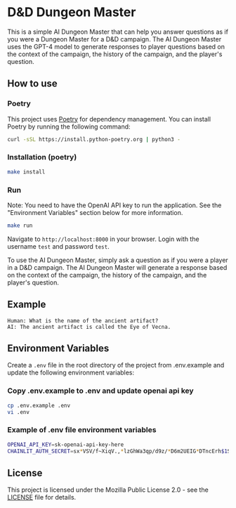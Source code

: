 # D&D Dungeon Master

This is a simple AI Dungeon Master that can help you answer questions as if you were a Dungeon Master for a D&D campaign. The AI Dungeon Master uses the GPT-4 model to generate responses to player questions based on the context of the campaign, the history of the campaign, and the player's question.

## How to use

### Poetry

This project uses [Poetry](https://python-poetry.org/docs/#installing-with-the-official-installer) for dependency management. You can install Poetry by running the following command:

```bash
curl -sSL https://install.python-poetry.org | python3 -
```

### Installation (poetry)

```bash
make install
```

### Run

Note: You need to have the OpenAI API key to run the application. See the "Environment Variables" section below for more information.

```bash
make run
```

Navigate to `http://localhost:8000` in your browser. Login with the username `test` and password `test`.

To use the AI Dungeon Master, simply ask a question as if you were a player in a D&D campaign. The AI Dungeon Master will generate a response based on the context of the campaign, the history of the campaign, and the player's question.

## Example

```
Human: What is the name of the ancient artifact?
AI: The ancient artifact is called the Eye of Vecna.
```

## Environment Variables

Create a `.env` file in the root directory of the project from .env.example and update the following environment variables:

### Copy .env.example to .env and update openai api key

```bash
cp .env.example .env
vi .env
```

### Example of .env file environment variables

```bash
OPENAI_API_KEY=sk-openai-api-key-here
CHAINLIT_AUTH_SECRET=sx*VSV/f~XiqV.,*lzGhWa3qp/d9z/*D6m2UEIG*DTncErh$1Su.JtH?jj@_4,nd
```

## License

This project is licensed under the Mozilla Public License 2.0 - see the [LICENSE](LICENSE) file for details.

